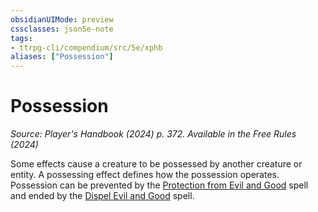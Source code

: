 ```yaml
---
obsidianUIMode: preview
cssclasses: json5e-note
tags:
- ttrpg-cli/compendium/src/5e/xphb
aliases: ["Possession"]
---
```

# Possession
*Source: Player's Handbook (2024) p. 372. Available in the Free Rules (2024)* 

Some effects cause a creature to be possessed by another creature or entity. A possessing effect defines how the possession operates. Possession can be prevented by the [Protection from Evil and Good](3-Compendium/spells/protection-from-evil-and-good-xphb.md) spell and ended by the [Dispel Evil and Good](3-Compendium/spells/dispel-evil-and-good-xphb.md) spell.